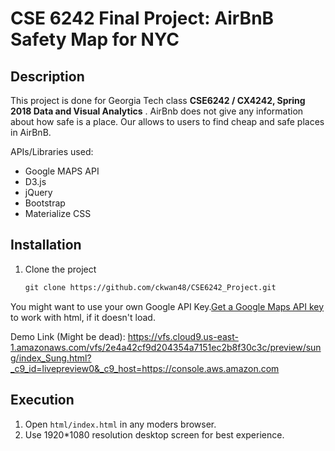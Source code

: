 # CSE 6242 Final Project: AirBnB Safety Map for NYC

## Description
This project is done for Georgia Tech class  **CSE6242 / CX4242, Spring 2018 Data and Visual Analytics** . 
AirBnb does not give any information about how safe is a place. Our allows to users to find cheap and safe places in AirBnB. 

APIs/Libraries used:
- Google MAPS API
- D3.js
- jQuery
- Bootstrap
- Materialize CSS

## Installation

1. Clone the project
	
	```markdown
	git clone https://github.com/ckwan48/CSE6242_Project.git 
	```



You might want to use your own Google API Key.[Get a Google Maps API key](https://developers.google.com/maps/documentation/javascript/get-api-key) to work with html, if it doesn't load.

Demo Link (Might be dead):
https://vfs.cloud9.us-east-1.amazonaws.com/vfs/2e4a42cf9d204354a7151ec2b8f30c3c/preview/sung/index_Sung.html?_c9_id=livepreview0&_c9_host=https://console.aws.amazon.com


## Execution

1. Open `html/index.html` in any moders browser. 
1. Use 1920*1080 resolution desktop screen for best experience.
